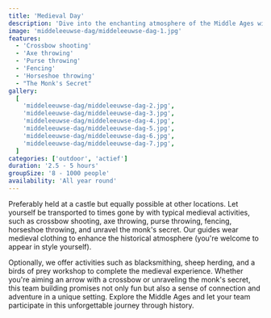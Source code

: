 ```yaml
---
title: 'Medieval Day'
description: 'Dive into the enchanting atmosphere of the Middle Ages with this immersive team building'
image: 'middeleeuwse-dag/middeleeuwse-dag-1.jpg'
features:
  - 'Crossbow shooting'
  - 'Axe throwing'
  - 'Purse throwing'
  - 'Fencing'
  - 'Horseshoe throwing'
  - "The Monk's Secret"
gallery:
  [
    'middeleeuwse-dag/middeleeuwse-dag-2.jpg',
    'middeleeuwse-dag/middeleeuwse-dag-3.jpg',
    'middeleeuwse-dag/middeleeuwse-dag-4.jpg',
    'middeleeuwse-dag/middeleeuwse-dag-5.jpg',
    'middeleeuwse-dag/middeleeuwse-dag-6.jpg',
    'middeleeuwse-dag/middeleeuwse-dag-7.jpg',
  ]
categories: ['outdoor', 'actief']
duration: '2.5 - 5 hours'
groupSize: '8 - 1000 people'
availability: 'All year round'
---
```


Preferably held at a castle but equally possible at other locations. Let yourself be transported to times gone by with typical medieval activities, such as crossbow shooting, axe throwing, purse throwing, fencing, horseshoe throwing, and unravel the monk's secret. Our guides wear medieval clothing to enhance the historical atmosphere (you're welcome to appear in style yourself).

Optionally, we offer activities such as blacksmithing, sheep herding, and a birds of prey workshop to complete the medieval experience. Whether you're aiming an arrow with a crossbow or unraveling the monk's secret, this team building promises not only fun but also a sense of connection and adventure in a unique setting. Explore the Middle Ages and let your team participate in this unforgettable journey through history.
